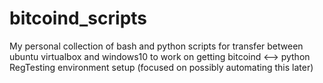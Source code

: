 # bitcoind_scripts
My personal collection of bash and python scripts for transfer between ubuntu virtualbox and windows10 to work on getting bitcoind &lt;--> python RegTesting environment setup (focused on possibly automating this later)
